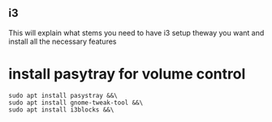 ## i3

This will explain what stems you need to have i3 setup theway you want and install all the necessary features

# install pasytray for volume control
```
sudo apt install pasystray &&\
sudo apt install gnome-tweak-tool &&\
sudo apt install i3blocks &&\
```
